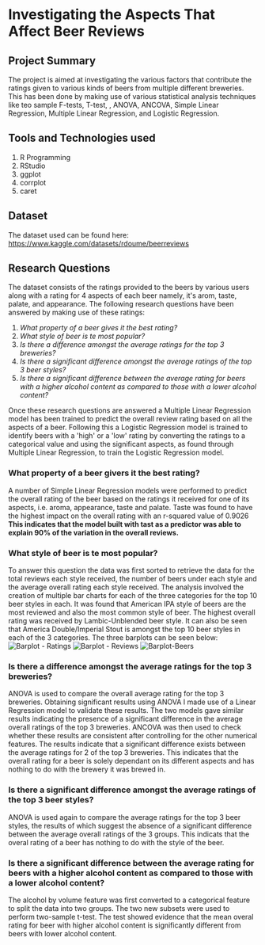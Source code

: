 # Investigating the Aspects That Affect Beer Reviews

## Project Summary
The project is aimed at investigating the various factors that contribute the ratings given to various kinds of beers from multiple different breweries. This has been done by making use of various statistical analysis techniques like teo sample F-tests, T-test, , ANOVA, ANCOVA, Simple Linear Regression, Multiple Linear Regression, and Logistic Regression.

## Tools and Technologies used
1. R Programming
2. RStudio
3. ggplot
4. corrplot
5. caret

## Dataset
The dataset used can be found here: https://www.kaggle.com/datasets/rdoume/beerreviews

## Research Questions
The dataset consists of the ratings provided to the beers by various users along with a rating for 4 aspects of each beer namely, it's arom, taste, palate, and appearance. The following research questions have been answered by making use of these ratings:
1. *What property of a beer gives it the best rating?*
2. *What style of beer is te most popular?*
3. *Is there a difference amongst the average ratings for the top 3 breweries?*
4. *Is there a significant difference amongst the average ratings of the top 3 beer styles?*
5. *Is there a significant difference between the average rating for beers with a higher alcohol content as compared to those with a lower alcohol content?*

Once these research questions are answered a Multiple Linear Regression model has been trained to predict the overall review rating based on all the aspects of a beer. Following this a Logistic Regression model is trained to identify beers with a 'high' or a 'low' rating by converting the ratings to a categorical value and using the significant aspects, as found through Multiple Linear Regression, to train the Logistic Regression model.

### What property of a beer givers it the best rating?
A number of Simple Linear Regression models were performed to predict the overall rating of the beer based on the ratings it received for one of its aspects, i.e. aroma, appearance, taste and palate. Taste was found to have the highest impact on the overall rating with an r-squared value of 0.9026
**This indicates that the model built with tast as a predictor was able to explain 90% of the variation in the overall reviews.**

### What style of beer is te most popular?
To answer this question the data was first sorted to retrieve the data for the total reviews each style received, the number of beers under each style and the average overall rating each style received. The analysis involved the creation of multiple bar charts for each of the three categories for the top 10 beer styles in each. It was found that American IPA style of beers are the most reviewed and also the most common style of beer. The highest overall rating was received by Lambic-Unblended beer style. It can also be seen that America Double/Imperial Stout is amongst the top 10 beer styles in each of the 3 categories. 
The three barplots can be seen below:
![Barplot - Ratings](https://github.com/PrishitaK/Beer-Rating-Analysis/assets/126426638/180119b0-4290-4be4-95f6-bb586087a38e)
![Barplot - Reviews](https://github.com/PrishitaK/Beer-Rating-Analysis/assets/126426638/f795a34a-03ba-4dc6-b69a-dfda2a5214bc)
![Barplot-Beers](https://github.com/PrishitaK/Beer-Rating-Analysis/assets/126426638/f0e8fb44-6b22-42ef-93c4-b63bb8781557)

### Is there a difference amongst the average ratings for the top 3 breweries?
ANOVA is used to compare the overall average rating for the top 3 breweries. Obtaining significant results using ANOVA I made use of a Linear Regression model to validate these results. The two models gave similar results indicating the presence of a significant difference in the average overall ratings of the top 3 breweries. 
ANCOVA was then used to check whether these results are consistent after controlling for the other numerical features. The results indicate that a significant difference exists between the average ratings for 2 of the top 3 breweries. This indicates that the overall rating for a beer is solely dependant on its different aspects and has nothing to do with the brewery it was brewed in.

### Is there a significant difference amongst the average ratings of the top 3 beer styles?
ANOVA is used again to compare the average ratings for the top 3 beer styles, the results of which suggest the absence of a significant difference between the average overall ratings of the 3 groups. This indicats that the overal rating of a beer has nothing to do with the style of the beer.

### Is there a significant difference between the average rating for beers with a higher alcohol content as compared to those with a lower alcohol content?
The alcohol by volume feature was first converted to a categorical feature to split the data into two groups. The two new subsets were used to perform two-sample t-test. The test showed evidence that the mean overal rating for beer with higher alcohol content is significantly different from beers with lower alcohol content.
